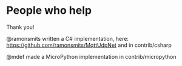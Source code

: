 # People who help

Thank you!

@ramonsmits written a C# implementation, here: https://github.com/ramonsmits/MqttUdpNet and in contrib/csharp 

@mdef made a MicroPython implementation in contrib/micropython

